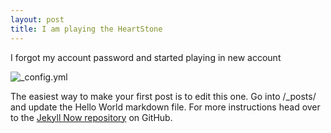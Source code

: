 ```yaml
---
layout: post
title: I am playing the HeartStone
---
```


I forgot my account password and started playing in new account

![_config.yml](http://u.kanobu.ru/spec/uncharted-4-thiefs-end/uncharted.jpg)

The easiest way to make your first post is to edit this one. Go into /_posts/ and update the Hello World markdown file. For more instructions head over to the [Jekyll Now repository](https://github.com/barryclark/jekyll-now) on GitHub.
